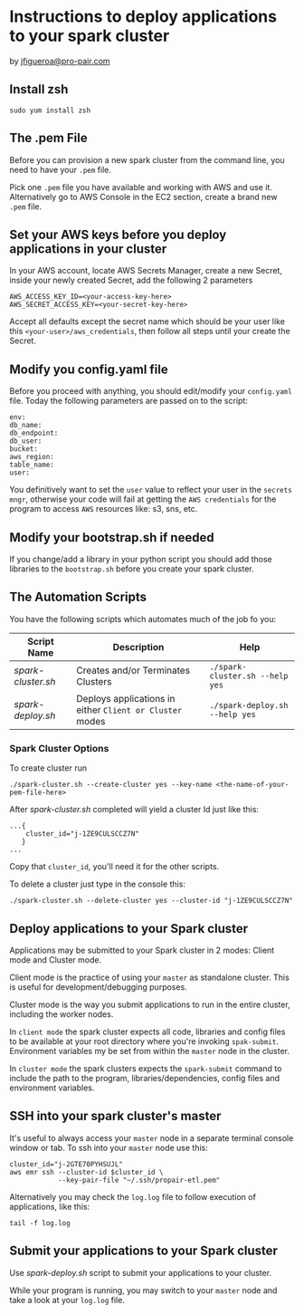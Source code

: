 # Instructions to deploy applications to your spark cluster
by jfigueroa@pro-pair.com

## Install zsh 
```
sudo yum install zsh 
```

## The .pem File
Before you can provision a new spark cluster from the command line, you need to have your `.pem` file. 

Pick one `.pem` file you have available and working with AWS and use it. Alternatively go to AWS Console in the EC2 section, create a brand new `.pem` file.

## Set your AWS keys before you deploy applications in your cluster
In your AWS account, locate AWS Secrets Manager, create a new Secret, inside your newly created Secret, add the following 2 parameters

```
AWS_ACCESS_KEY_ID=<your-access-key-here>
AWS_SECRET_ACCESS_KEY=<your-secret-key-here>
```

Accept all defaults except the secret name which should be your user like this `<your-user>/aws_credentials`, then follow all steps until your create the Secret.

## Modify you config.yaml file 
Before you proceed with anything, you should edit/modify your `config.yaml` file. Today the following parameters are passed on to the script:

```
env:
db_name:
db_endpoint: 
db_user: 
bucket:
aws_region:
table_name:
user:
```

You definitively want to set the `user` value to reflect your user in the `secrets mngr`, otherwise your code will fail at getting the `AWS credentials` for the program to access `AWS` resources like: s3, sns, etc.

## Modify your bootstrap.sh if needed
If you change/add a library in your python script
you should add those libraries to the `bootstrap.sh` before you create your spark cluster.

## The Automation Scripts
You have the following scripts which automates much of the job fo you:

Script Name | Description | Help |
--- | --- | --- 
*spark-cluster.sh* | Creates and/or Terminates Clusters | `./spark-cluster.sh --help yes` 
*spark-deploy.sh* | Deploys applications in either `Client or Cluster` modes | `./spark-deploy.sh --help yes`

### Spark Cluster Options
To create cluster run 
```
./spark-cluster.sh --create-cluster yes --key-name <the-name-of-your-pem-file-here>
```

After *spark-cluster.sh* completed will yield a cluster Id just like this:
```
...{
    cluster_id="j-1ZE9CULSCCZ7N"
   }
...
```
Copy that `cluster_id`, you'll need it for the other scripts.

To delete a cluster just type in the console this:
```
./spark-cluster.sh --delete-cluster yes --cluster-id "j-1ZE9CULSCCZ7N"
```

## Deploy applications to your Spark cluster
Applications may be submitted to your Spark cluster in 2 modes: Client mode and Cluster mode. 

Client mode is the practice of using your `master` as standalone cluster. This is useful for development/debugging purposes. 

Cluster mode is the way you submit applications to run in the entire cluster, including the worker nodes.

In `client mode` the spark cluster expects all code, libraries and config files to be available at your root directory where you're invoking `spak-submit`. Environment variables my be set from within the `master` node in the cluster.

In `cluster mode` the spark clusters expects the `spark-submit` command to include the path to the program, libraries/dependencies, config files and environment variables.

## SSH into your spark cluster's master
It's useful to always access your `master` node in a separate terminal console window or tab. To ssh into your `master` node use this:

```
cluster_id="j-2GTE70PYHSUJL"
aws emr ssh --cluster-id $cluster_id \
            --key-pair-file "~/.ssh/propair-etl.pem"
```

Alternatively you may check the `log.log` file to follow execution of applications, like this:

```
tail -f log.log
```

## Submit your applications to your Spark cluster
Use *spark-deploy.sh* script to submit your applications to your cluster.

While your program is running, you may switch to your `master` node and take a look at your `log.log` file.
